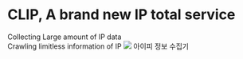 # CLIP, A brand new IP total service
Collecting Large amount of IP data
<br>
Crawling limitless information of IP 
<img src="https://user-images.githubusercontent.com/72537190/95629449-efe6b080-0aba-11eb-9178-353386d214de.png"><img>
아이피 정보 수집기
